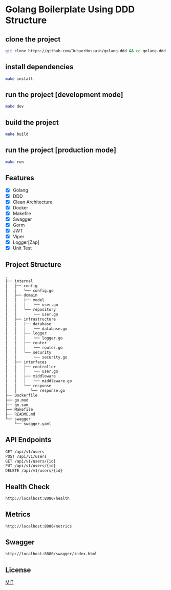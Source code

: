 # Golang Boilerplate Using DDD Structure


## clone the project
```bash
git clone https://github.com/JubaerHossain/golang-ddd && cd golang-ddd
```

## install dependencies
```bash
make install
```

## run the project [development mode]
```bash
make dev
```

## build the project
```bash
make build
```

## run the project [production mode]
```bash
make run
```

## Features
- [x] Golang
- [x] DDD
- [x] Clean Architecture
- [x] Docker
- [x] Makefile
- [x] Swagger
- [x] Gorm
- [x] JWT
- [x] Viper
- [x] Logger[Zap]
- [x] Unit Test

## Project Structure
```bash
.
├── internal
│   ├── config
│   │   └── config.go
│   ├── domain
│   │   ├── model
│   │   │   └── user.go
│   │   └── repository
│   │       └── user.go
│   ├── infrastructure
│   │   ├── database
│   │   │   └── database.go
│   │   ├── logger
│   │   │   └── logger.go
│   │   ├── router
│   │   │   └── router.go
│   │   └── security
│   │       └── security.go
│   ├── interfaces
│   │   ├── controller
│   │   │   └── user.go
│   │   ├── middleware
│   │   │   └── middleware.go
│   │   └── response
│   │      └── response.go
├── Dockerfile
├── go.mod
├── go.sum
├── Makefile
├── README.md
└── swagger
    └── swagger.yaml
```

## API Endpoints
```bash
GET /api/v1/users
POST /api/v1/users
GET /api/v1/users/{id}
PUT /api/v1/users/{id}
DELETE /api/v1/users/{id}
```

## Health Check
```bash
http://localhost:8080/health
```

## Metrics
```bash
http://localhost:8080/metrics
```

## Swagger
```bash
http://localhost:8080/swagger/index.html
```

## License
[MIT](https://choosealicense.com/licenses/mit/)
```


